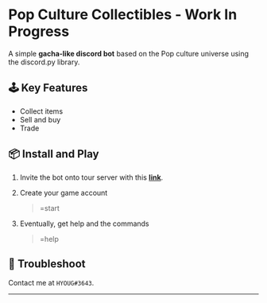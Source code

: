 # Pop Culture Collectibles - Work In Progress

A simple **gacha-like discord bot** based on the Pop culture universe using the discord.py library.

## 🕹️ Key Features

* Collect items
* Sell and buy
* Trade

## 📦 Install and Play

1. Invite the bot onto tour server with this [**link**](https://discord.com/api/oauth2/authorize?client_id=718073137610227753&permissions=0&scope=bot).

2. Create your game account
   > =start

3. Eventually, get help and the commands
   > =help

## 🔧 Troubleshoot

Contact me at `HYOUG#3643`.

___